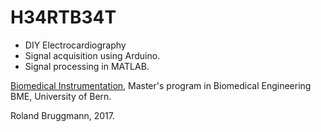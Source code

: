 # H34RTB34T

- DIY Electrocardiography
- Signal acquisition using Arduino.
- Signal processing in MATLAB.

[Biomedical Instrumentation](http://www.bme.master.unibe.ch/studies/curriculum/list_of_courses/biomedical_instrumentation/), Master's program in Biomedical Engineering BME, University of Bern.

Roland Bruggmann, 2017.
